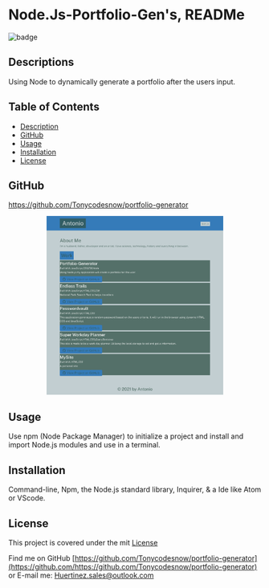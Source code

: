 # Node.Js-Portfolio-Gen's, READMe
  
  ![badge](https://img.shields.io/badge/license-mit.svg)
  
  ## Descriptions
  Using Node to dynamically generate a portfolio after the users input.
  

  ## Table of Contents
  - [Description](#description)
  - [GitHub](#github)
  - [Usage](#usage)
  - [Installation](#installation)
  - [License](#license)
  
  
  
  ## GitHub
  https://github.com/Tonycodesnow/portfolio-generator
  
<p align="center"><img src="./utils/Pix.png" width="70%"></p>
  
  
  ## Usage
  Use npm (Node Package Manager) to initialize a project and install and import Node.js modules and use in a terminal.

  
  ## Installation
  Command-line, Npm, the Node.js standard library, Inquirer, & a Ide like Atom or VScode. 
  
  
  
  
  
  ## License 
  This project is covered under the mit [License](https://choosealicense.com/licenses/mit)
  
  
  Find me on GitHub [https://github.com/Tonycodesnow/portfolio-generator](https://github.com/https://github.com/Tonycodesnow/portfolio-generator)  or E-mail me: Huertinez.sales@outlook.com